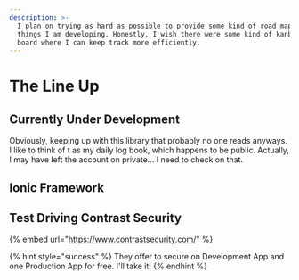 ```yaml
---
description: >-
  I plan on trying as hard as possible to provide some kind of road map of
  things I am developing. Honestly, I wish there were some kind of kanban style
  board where I can keep track more efficiently.
---
```


# The Line Up

## Currently Under Development

Obviously, keeping up with this library that probably no one reads anyways. I like to think of t as my daily log book, which happens to be public. Actually, I may have left the account on private... I need to check on that.

## Ionic Framework

## Test Driving Contrast Security

{% embed url="https://www.contrastsecurity.com/" %}

{% hint style="success" %}
They offer to secure on Development App and one Production App for free. I'll take it!
{% endhint %}



